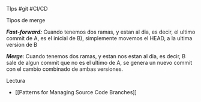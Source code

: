 TIps #git #CI/CD

Tipos de merge 

***Fast-forward:*** Cuando tenemos dos ramas, y estan al dia, es decir, el ultimo commit de A, es el inicial de B), simplemente movemos el HEAD, a la ultima version de B

***Merge***: Cuando tenemos dos ramas, y estan nos estan al dia, es decir, B sale de algun commit que no es el ultimo de A, se genera un nuevo commit con el cambio combinado de ambas versiones.

Lectura
- [[Patterns for Managing Source Code Branches]]

